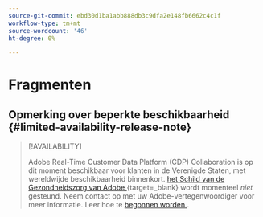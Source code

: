 ```yaml
---
source-git-commit: ebd30d1ba1abb888db3c9dfa2e148fb6662c4c1f
workflow-type: tm+mt
source-wordcount: '46'
ht-degree: 0%

---
```

# Fragmenten

## Opmerking over beperkte beschikbaarheid {#limited-availability-release-note}

>[!AVAILABILITY]
>
>Adobe Real-Time Customer Data Platform (CDP) Collaboration is op dit moment beschikbaar voor klanten in de Verenigde Staten, met wereldwijde beschikbaarheid binnenkort. [ het Schild van de Gezondheidszorg van Adobe ](https://business.adobe.com/industries/healthcare.html){target=_blank} wordt momenteel *niet* gesteund. Neem contact op met uw Adobe-vertegenwoordiger voor meer informatie. Leer hoe te [ begonnen worden ](/help/guide/home.md#get-started).


